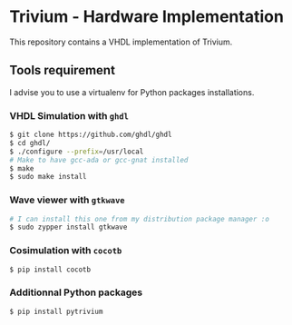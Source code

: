 # Trivium - Hardware Implementation

This repository contains a VHDL implementation of Trivium.

## Tools requirement

I advise you to use a virtualenv for Python packages installations.

### VHDL Simulation with `ghdl`

```bash
$ git clone https://github.com/ghdl/ghdl
$ cd ghdl/
$ ./configure --prefix=/usr/local
# Make to have gcc-ada or gcc-gnat installed
$ make
$ sudo make install
```
### Wave viewer with `gtkwave`

```bash
# I can install this one from my distribution package manager :o
$ sudo zypper install gtkwave
```

### Cosimulation with `cocotb`

```bash
$ pip install cocotb
```

### Additionnal Python packages

```bash
$ pip install pytrivium
```